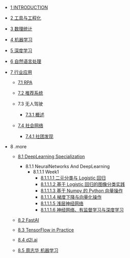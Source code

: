   - [1 INTRODUCTION](/INTRODUCTION.md)
  - [2 工具与工程化](/工具与工程化/README.md)
    
  - [3 数理统计](/数理统计/README.md)
    
  - [4 机器学习](/机器学习/README.md)
    
  - [5 深度学习](/深度学习/README.md)
    
  - [6 自然语言处理](/自然语言处理/README.md)
    
  - [7 行业应用](/行业应用/README.md)
    - [7.1 RPA](/行业应用/RPA/README.md)
      
    - [7.2 推荐系统](/行业应用/推荐系统/README.md)
      
    - 7.3 无人驾驶
      - [7.3.1 概述](/行业应用/无人驾驶/概述.md)
    - [7.4 社会网络](/行业应用/社会网络/README.md)
      - [7.4.1 社团发现](/行业应用/社会网络/社团发现/README.md)
        
  - 8 .more
    - [8.1 DeepLearning Specialization](/.more/DeepLearning-Specialization/README.md)
      - 8.1.1 NeuralNetworks And DeepLearning
        - 8.1.1.1 Week1
          - [8.1.1.1.1 二元分类与 Logistic 回归](/.more/DeepLearning-Specialization/NeuralNetworks-And-DeepLearning/Week1/二元分类与%20Logistic%20回归.md)
          - [8.1.1.1.2 基于 Logistic 回归的图像分类实践](/.more/DeepLearning-Specialization/NeuralNetworks-And-DeepLearning/Week1/基于%20Logistic%20回归的图像分类实践.md)
          - [8.1.1.1.3 基于 Numpy 的 Python 向量操作](/.more/DeepLearning-Specialization/NeuralNetworks-And-DeepLearning/Week1/基于%20Numpy%20的%20Python%20向量操作.md)
          - [8.1.1.1.4 梯度下降与向量化操作](/.more/DeepLearning-Specialization/NeuralNetworks-And-DeepLearning/Week1/梯度下降与向量化操作.md)
          - [8.1.1.1.5 浅层神经网络](/.more/DeepLearning-Specialization/NeuralNetworks-And-DeepLearning/Week1/浅层神经网络.md)
          - [8.1.1.1.6 神经网络、有监督学习与深度学习](/.more/DeepLearning-Specialization/NeuralNetworks-And-DeepLearning/Week1/神经网络、有监督学习与深度学习.md)
    - [8.2 FastAI](/.more/FastAI/README.md)
      
    - [8.3 TensorFlow in Practice](/.more/TensorFlow-in-Practice/README.md)
      
    - [8.4 d2l.ai](/.more/d2l.ai/README.md)
      
    - [8.5 周志华 机器学习](/.more/周志华-机器学习/README.md)
      